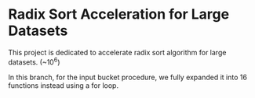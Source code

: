 # Radix Sort Acceleration for Large Datasets
This project is dedicated to accelerate radix sort algorithm for large datasets. (\~$10^6$)

In this branch, for the input bucket procedure, we fully expanded it into 16 functions instead using a for loop.